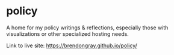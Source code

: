 # policy

A home for my policy writings & reflections, especially those with visualizations or other specialized hosting needs.

Link to live site: https://brendongray.github.io/policy/

